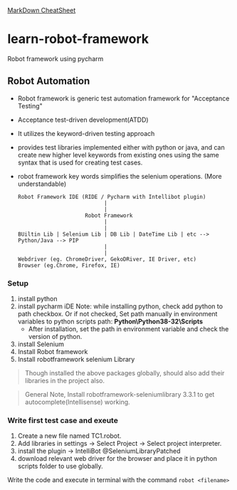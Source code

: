[MarkDown CheatSheet](https://github.com/adam-p/markdown-here/wiki/Markdown-Cheatsheet#emphasis)

# learn-robot-framework
Robot framework using pycharm


## Robot Automation

- Robot framework is generic test automation framework for "Acceptance Testing"
- Acceptance test-driven development(ATDD)
- It utilizes the keyword-driven testing approach
- provides test libraries implemented either with python or java, and can create new higher level keywords from existing ones using the same syntax that is used for creating test cases.
- robot framework key words simplifies the selenium operations. (More understandable)

      Robot Framework IDE (RIDE / Pycharm with Intellibot plugin)
                                 |
                                 |
                           Robot Framework
                                 |
                                 |
      BUiltin Lib | Selenium Lib | DB Lib | DateTime Lib | etc --> Python/Java --> PIP
                                 |
                                 |
      Webdriver (eg. ChromeDriver, GekoDRiver, IE Driver, etc)
      Browser (eg.Chrome, Firefox, IE)

### Setup

1. install python
2. install pycharm iDE
    Note: while installing python, check add python to path checkbox. Or if not checked,
    Set path manually in environment variables to python scripts path: **Python\Python38-32\Scripts** 
    - After installation, set the path in environment variable and check the version of python.
3. install Selenium
4. Install Robot framework
5. Install robotframework selenium Library

> Though installed the above packages globally, should also add their libraries in the project also.

> General Note, Install robotframework-seleniumlibrary 3.3.1 to get autocomplete(Intellisense) working.

### Write first test case and exeute

   1. Create a new file named TC1.robot.
   2. Add libraries in settings -> Select Project -> Select project interpreter.
   3. install the plugin -> IntelliBot @SeleniumLibraryPatched
   4. download relevant web driver for the browser and place it in python scripts folder to use globally.
  
 Write the code and execute in terminal with the command ```robot <filename>```